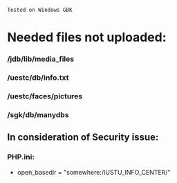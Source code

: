 `Tested on Windows GBK`

Needed files not uploaded:
==========================
### /jdb/lib/media_files
### /uestc/db/info.txt
### /uestc/faces/pictures
### /sgk/db/manydbs


In consideration of Security issue:
----------------------------------

### PHP.ini:
* open_basedir = "somewhere:/IUSTU_INFO_CENTER/"
